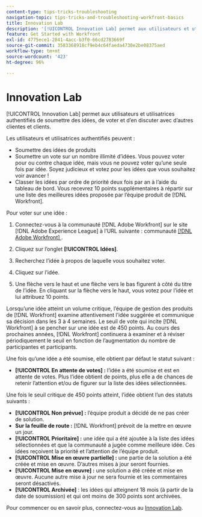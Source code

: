```yaml
---
content-type: tips-tricks-troubleshooting
navigation-topic: tips-tricks-and-troubleshooting-workfront-basics
title: Innovation Lab
description: '[!UICONTROL Innovation Lab] permet aux utilisateurs et utilisatrices authentifiés de soumettre des idées, de voter et d’en discuter avec d’autres clientes et clients.'
feature: Get Started with Workfront
exl-id: 4775ece1-2841-4acc-b3f0-66cd2783669f
source-git-commit: 3583368918cf9eb4c64faeda4730e2be08375aed
workflow-type: tm+mt
source-wordcount: '423'
ht-degree: 96%

---
```


# Innovation Lab

[!UICONTROL Innovation Lab] permet aux utilisateurs et utilisatrices authentifiés de soumettre des idées, de voter et d’en discuter avec d’autres clientes et clients.

Les utilisateurs et utilisatrices authentifiés peuvent :

* Soumettre des idées de produits
* Soumettre un vote sur un nombre illimité d’idées. Vous pouvez voter pour ou contre chaque idée, mais vous ne pouvez voter qu’une seule fois par idée. Soyez judicieux et votez pour les idées que vous souhaitez voir avancer !
* Classer les idées par ordre de priorité deux fois par an à l’aide du tableau de bord. Vous recevrez 10 points supplémentaires à répartir sur une liste des meilleures idées proposée par l’équipe produit de [!DNL Workfront].

Pour voter sur une idée :

1. Connectez-vous à la communauté [!DNL Adobe Workfront] sur le site [!DNL Adobe Experience League] à l’URL suivante : communauté [[!DNL Adobe Workfront] &#x200B;](https://experienceleaguecommunities.adobe.com/t5/workfront/ct-p/workfront?profile.language=fr).

1. Cliquez sur l’onglet **[!UICONTROL Idées]**.

1. Recherchez l’idée à propos de laquelle vous souhaitez voter.
1. Cliquez sur l’idée.
1. Une flèche vers le haut et une flèche vers le bas figurent à côté du titre de l’idée. En cliquant sur la flèche vers le haut, vous votez pour l’idée et lui attribuez 10 points.

Lorsqu’une idée atteint un volume critique, l’équipe de gestion des produits de [!DNL Workfront] examine attentivement l’idée suggérée et communique sa décision dans les 3 à 4 semaines. Le seuil de vote qui incite [!DNL Workfront] à se pencher sur une idée est de 450 points. Au cours des prochaines années, [!DNL Workfront] continuera à examiner et à réviser périodiquement le seuil en fonction de l’augmentation du nombre de participantes et participants.

Une fois qu’une idée a été soumise, elle obtient par défaut le statut suivant :

* **[!UICONTROL En attente de votes] :** l’idée a été soumise et est en attente de votes. Plus l’idée obtient de points, plus elle a de chances de retenir l’attention et/ou de figurer sur la liste des idées sélectionnées.

Une fois le seuil critique de 450 points atteint, l’idée obtient l’un des statuts suivants :

* **[!UICONTROL Non prévue] :** l’équipe produit a décidé de ne pas créer de solution.
* **Sur la feuille de route :** [!DNL Workfront] prévoit de la mettre en œuvre un jour.
* **[!UICONTROL Prioritaire] :** une idée qui a été ajoutée à la liste des idées sélectionnées et que la communauté a jugée comme meilleure idée. Ces idées reçoivent la priorité et l’attention de l’équipe produit.
* **[!UICONTROL Mise en œuvre partielle] :** une partie de la solution a été créée et mise en œuvre. D’autres mises à jour seront fournies.
* **[!UICONTROL Mise en œuvre] :** une solution a été créée et mise en œuvre. Aucune autre mise à jour ne sera fournie et les commentaires seront désactivés.
* **[!UICONTROL Archivée]** : les idées qui atteignent 18 mois (à partir de la date de soumission) et qui ont moins de 300 points sont archivées.

Pour commencer ou en savoir plus, connectez-vous au [Innovation Lab](https://experienceleaguecommunities.adobe.com/t5/workfront/ct-p/workfront?profile.language=fr).
